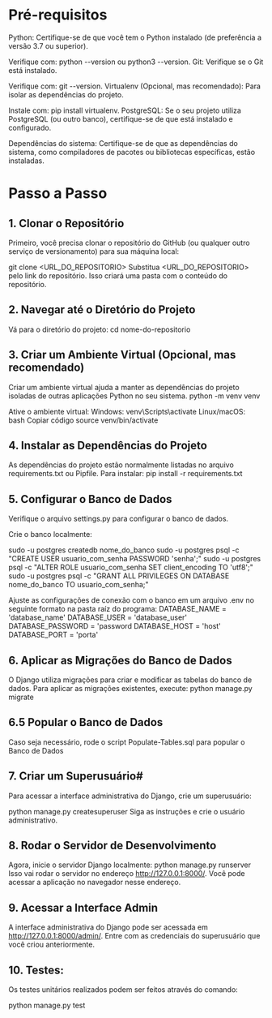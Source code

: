 # Pré-requisitos
Python: Certifique-se de que você tem o Python instalado (de preferência a versão 3.7 ou superior).

Verifique com: python --version ou python3 --version.
Git: Verifique se o Git está instalado.

Verifique com: git --version.
Virtualenv (Opcional, mas recomendado): Para isolar as dependências do projeto.

Instale com: pip install virtualenv.
PostgreSQL: Se o seu projeto utiliza PostgreSQL (ou outro banco), certifique-se de que está instalado e configurado.

Dependências do sistema: Certifique-se de que as dependências do sistema, como compiladores de pacotes ou bibliotecas específicas, estão instaladas.

# Passo a Passo
## 1. Clonar o Repositório
Primeiro, você precisa clonar o repositório do GitHub (ou qualquer outro serviço de versionamento) para sua máquina local:


git clone <URL_DO_REPOSITORIO>
Substitua <URL_DO_REPOSITORIO> pelo link do repositório. Isso criará uma pasta com o conteúdo do repositório.

## 2. Navegar até o Diretório do Projeto
Vá para o diretório do projeto:
cd nome-do-repositorio

## 3. Criar um Ambiente Virtual (Opcional, mas recomendado)
Criar um ambiente virtual ajuda a manter as dependências do projeto isoladas de outras aplicações Python no seu sistema.
python -m venv venv

Ative o ambiente virtual:
Windows:
venv\Scripts\activate
Linux/macOS:
bash
Copiar código
source venv/bin/activate

## 4. Instalar as Dependências do Projeto
As dependências do projeto estão normalmente listadas no arquivo requirements.txt ou Pipfile. Para instalar:
pip install -r requirements.txt

## 5. Configurar o Banco de Dados
Verifique o arquivo settings.py para configurar o banco de dados.

Crie o banco localmente:

sudo -u postgres createdb nome_do_banco
sudo -u postgres psql -c "CREATE USER usuario_com_senha PASSWORD 'senha';"
sudo -u postgres psql -c "ALTER ROLE usuario_com_senha SET client_encoding TO 'utf8';"
sudo -u postgres psql -c "GRANT ALL PRIVILEGES ON DATABASE nome_do_banco TO usuario_com_senha;"

Ajuste as configurações de conexão com o banco em um arquivo .env no seguinte formato na pasta raíz do programa:
DATABASE_NAME = 'database_name'
DATABASE_USER = 'database_user'
DATABASE_PASSWORD = 'password
DATABASE_HOST = 'host'
DATABASE_PORT = 'porta'


## 6. Aplicar as Migrações do Banco de Dados
O Django utiliza migrações para criar e modificar as tabelas do banco de dados. Para aplicar as migrações existentes, execute:
python manage.py migrate

## 6.5 Popular o Banco de Dados
Caso seja necessário, rode o script Populate-Tables.sql para popular o Banco de Dados

## 7. Criar um Superusuário#
Para acessar a interface administrativa do Django, crie um superusuário:

python manage.py createsuperuser
Siga as instruções e crie o usuário administrativo.

## 8. Rodar o Servidor de Desenvolvimento
Agora, inicie o servidor Django localmente:
python manage.py runserver
Isso vai rodar o servidor no endereço http://127.0.0.1:8000/. Você pode acessar a aplicação no navegador nesse endereço.

## 9. Acessar a Interface Admin
A interface administrativa do Django pode ser acessada em http://127.0.0.1:8000/admin/. Entre com as credenciais do superusuário que você criou anteriormente.

## 10. Testes:
Os testes unitários realizados podem ser feitos através do comando:

python manage.py test

